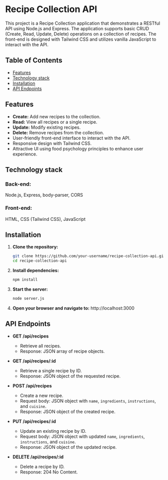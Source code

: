 # Recipe Collection API

This project is a Recipe Collection application that demonstrates a RESTful API using Node.js and Express. The application supports basic CRUD (Create, Read, Update, Delete) operations on a collection of recipes. The front-end is designed with Tailwind CSS and utilizes vanilla JavaScript to interact with the API.

## Table of Contents

- [Features](#features)
- [Technology stack](#technology-stack)
- [Installation](#installation)
- [API Endpoints](#api-endpoints)

## Features

- **Create:** Add new recipes to the collection.
- **Read:** View all recipes or a single recipe.
- **Update:** Modify existing recipes.
- **Delete:** Remove recipes from the collection.
- User-friendly front-end interface to interact with the API.
- Responsive design with Tailwind CSS.
- Attractive UI using food psychology principles to enhance user experience.
  

## Technology stack

### Back-end: 
Node.js, Express, body-parser, CORS

### Front-end:
HTML, CSS (Tailwind CSS), JavaScript


## Installation

1. **Clone the repository:**
   ```bash
   git clone https://github.com/your-username/recipe-collection-api.git
   cd recipe-collection-api
2. **Install dependencies:**
   ```bash
   npm install

3. **Start the server:**
   ```bash
   node server.js

4. **Open your browser and navigate to:** http://localhost:3000


## API Endpoints

- **GET /api/recipes**
  - Retrieve all recipes.
  - Response: JSON array of recipe objects.

- **GET /api/recipes/:id**
  - Retrieve a single recipe by ID.
  - Response: JSON object of the requested recipe.

- **POST /api/recipes**
  - Create a new recipe.
  - Request body: JSON object with `name`, `ingredients`, `instructions`, and `cuisine`.
  - Response: JSON object of the created recipe.

- **PUT /api/recipes/:id**
  - Update an existing recipe by ID.
  - Request body: JSON object with updated `name`, `ingredients`, `instructions`, and `cuisine`.
  - Response: JSON object of the updated recipe.

- **DELETE /api/recipes/:id**
  - Delete a recipe by ID.
  - Response: 204 No Content.


